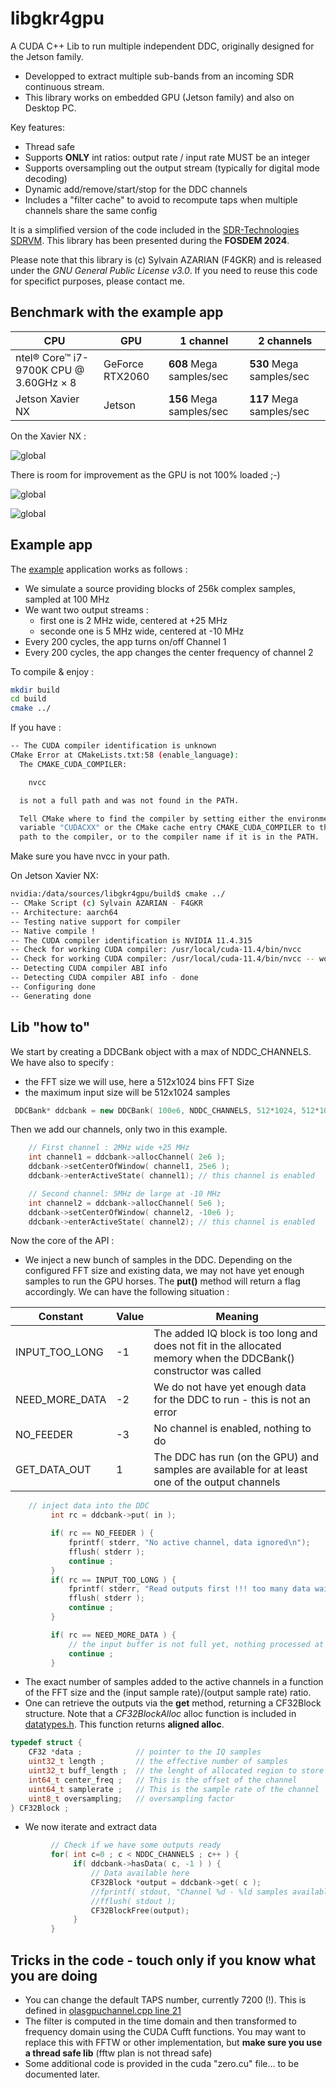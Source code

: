 # libgkr4gpu

A CUDA C++ Lib to run multiple independent DDC, originally designed for the Jetson family.

- Developped to extract multiple sub-bands from an incoming SDR continuous stream. 
- This library works on embedded GPU (Jetson family) and also on Desktop PC.

Key features:

- Thread safe
- Supports **ONLY** int ratios: output rate / input rate MUST be an integer
- Supports oversampling out the output stream (typically for digital mode decoding)
- Dynamic add/remove/start/stop for the DDC channels
- Includes a "filter cache" to avoid to recompute taps when multiple channels share the same config

It is a simplified version of the code included in the [SDR-Technologies SDRVM](https://www.sdrtechnologies.fr/products/sdr-virtual-machine/). This library has been presented during the **FOSDEM 2024**.

Please note that this library is (c) Sylvain AZARIAN (F4GKR) and is released under the *GNU General Public License v3.0*. If you need to reuse this code for specifict purposes, please contact me.

## Benchmark with the example app

|CPU|GPU|1 channel|2 channels|
|---|---|---|--|
|ntel® Core™ i7-9700K CPU @ 3.60GHz × 8| GeForce RTX2060| **608** Mega samples/sec |  **530** Mega samples/sec |
|Jetson Xavier NX| Jetson | **156** Mega samples/sec |  **117** Mega samples/sec |

On the Xavier NX :

![global](images/jetson_global.png)

There is room for improvement as the GPU is not 100% loaded ;-)

![global](images/jetson_gpu.png)

![global](images/jetson_cpu.png)

## Example app

The [example](example.cpp) application works as follows :

- We simulate a source providing blocks of 256k complex samples, sampled at 100 MHz
- We want two output streams :
  - first one is 2 MHz wide, centered at +25 MHz
  - seconde one is 5 MHz wide, centered at -10 MHz
- Every 200 cycles, the app turns on/off Channel 1
- Every 200 cycles, the app changes the center frequency of channel 2

To compile & enjoy :

``` bash
mkdir build
cd build
cmake ../ 
```

If you have :

``` bash
-- The CUDA compiler identification is unknown
CMake Error at CMakeLists.txt:58 (enable_language):
  The CMAKE_CUDA_COMPILER:

    nvcc

  is not a full path and was not found in the PATH.

  Tell CMake where to find the compiler by setting either the environment
  variable "CUDACXX" or the CMake cache entry CMAKE_CUDA_COMPILER to the full
  path to the compiler, or to the compiler name if it is in the PATH.
```

Make sure you have nvcc in your path.

On Jetson Xavier NX:

``` bash
nvidia:/data/sources/libgkr4gpu/build$ cmake ../
-- CMake Script (c) Sylvain AZARIAN - F4GKR
-- Architecture: aarch64
-- Testing native support for compiler
-- Native compile !
-- The CUDA compiler identification is NVIDIA 11.4.315
-- Check for working CUDA compiler: /usr/local/cuda-11.4/bin/nvcc
-- Check for working CUDA compiler: /usr/local/cuda-11.4/bin/nvcc -- works
-- Detecting CUDA compiler ABI info
-- Detecting CUDA compiler ABI info - done
-- Configuring done
-- Generating done
```

## Lib "how to"

We start by creating a DDCBank object with a max of NDDC_CHANNELS. We have also to specify :

- the FFT size we will use, here a 512x1024 bins FFT Size
- the maximum input size will be 512x1024 samples 

``` c++
 DDCBank* ddcbank = new DDCBank( 100e6, NDDC_CHANNELS, 512*1024, 512*1024 );
```

Then we add our channels, only two in this example.

``` c++
    // First channel : 2MHz wide +25 MHz
    int channel1 = ddcbank->allocChannel( 2e6 );
    ddcbank->setCenterOfWindow( channel1, 25e6 );
    ddcbank->enterActiveState( channel1); // this channel is enabled

    // Second channel: 5MHz de large at -10 MHz
    int channel2 = ddcbank->allocChannel( 5e6 );
    ddcbank->setCenterOfWindow( channel2, -10e6 );
    ddcbank->enterActiveState( channel2); // this channel is enabled
```

Now the core of the API :

- We inject a new bunch of samples in the DDC. Depending on the configured FFT size and existing data, we may not have yet enough samples to run the GPU horses. The **put()** method will return a flag accordingly. We can have the following situation :

|Constant|Value|Meaning|
|---|---|---|
| INPUT_TOO_LONG | -1 | The added IQ block is too long and does not fit in the allocated memory when the DDCBank() constructor was called |
| NEED_MORE_DATA | -2 | We do not have yet enough data for the DDC to run - this is not an error |
| NO_FEEDER | -3 | No channel is enabled, nothing to do |
| GET_DATA_OUT | 1 | The DDC has run (on the GPU) and samples are available for at least one of the output channels |


``` c++
    // inject data into the DDC
         int rc = ddcbank->put( in );

         if( rc == NO_FEEDER ) {
             fprintf( stderr, "No active channel, data ignored\n");
             fflush( stderr );
             continue ;
         }
         if( rc == INPUT_TOO_LONG ) {
             fprintf( stderr, "Read outputs first !!! too many data waiting\n");
             fflush( stderr );
             continue ;
         }

         if( rc == NEED_MORE_DATA ) {
             // the input buffer is not full yet, nothing processed at this stage
             continue ;
         }
```

- The exact number of samples added to the active channels in a function of the FFT size and the (input sample rate)/(output sample rate) ratio.
- One can retrieve the outputs via the **get** method, returning a CF32Block structure. Note that a *CF32BlockAlloc* alloc function is included in [datatypes.h](src/datatypes.h). This function returns **aligned alloc**.

``` c++
typedef struct {
    CF32 *data ;            // pointer to the IQ samples
    uint32_t length ;       // the effective number of samples
    uint32_t buff_length ;  // the lenght of allocated region to store samples. buff_length >= length
    int64_t center_freq ;   // This is the offset of the channel
    uint64_t samplerate ;   // This is the sample rate of the channel
    uint8_t oversampling;   // oversampling factor 
} CF32Block ;

```

- We now iterate and extract data

``` c++
         // Check if we have some outputs ready
         for( int c=0 ; c < NDDC_CHANNELS ; c++ ) {
              if( ddcbank->hasData( c, -1 ) ) {
                  // Data available here
                  CF32Block *output = ddcbank->get( c );
                  //fprintf( stdout, "Channel %d - %ld samples available\n", c, (long)output->length );
                  //fflush( stdout );
                  CF32BlockFree(output);
              }
         }
```

## Tricks in the code - touch only if you know what you are doing

- You can change the default TAPS number, currently 7200 (!). This is defined in [olasgpuchannel.cpp line 21](src/olasgpuchannel.cpp)
- The filter is computed in the time domain and then transformed to frequency domain using the CUDA Cufft functions. You may want to replace this with FFTW or other implementation, but **make sure you use a thread safe lib** (fftw plan is not thread safe)
- Some additional code is provided in the cuda "zero.cu" file... to be documented later.

